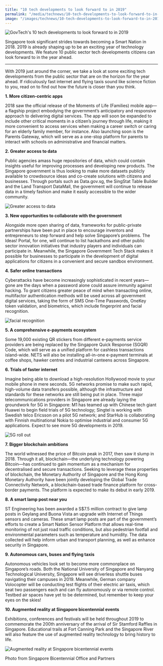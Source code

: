```yaml
---
title: "10 tech developments to look forward to in 2019"
permalink: "/media/technews/10-tech-developments-to-look-forward-to-in-2019"
image: "/images/technews/10-tech-developments-to-look-forward-to-in-2019-part1.png"
---
```

     
![GovTech's 10 tech developments to look forward to in 2019](/images/technews/10-tech-developments-to-look-forward-to-in-2019-part1.png)

Singapore took significant strides towards becoming a Smart Nation in 2018. 2019 is already shaping up to be an exciting year of technology developments. We feature 10 public sector tech developments citizens can look forward to in the year ahead. 

---
With 2019 just around the corner, we take a look at some exciting tech developments from the public sector that are on the horizon for the year ahead. If ridiculously fast internet and flying taxis sound like science fiction to you, read on to find out how the future is closer than you think.

**1. More citizen-centric apps**

2018 saw the official release of the Moments of Life (Families) mobile app—a flagship project embodying the government’s anticipatory and responsive approach to delivering digital services. The app will soon be expanded to include other critical moments in a citizen’s journey through life, making it more convenient to access services when making a career switch or caring for an elderly family member, for instance. Also launching soon is the Parents Gateway, which will serve as a one-stop platform for parents to interact with schools on administrative and financial matters.

**2. Greater access to data**

Public agencies amass huge repositories of data, which could contain insights useful for improving processes and developing new products. The Singapore government is thus looking to make more datasets publicly available to crowdsource ideas and co-create solutions with citizens and businesses. Through portals such as Data.gov.sg, the SingStat Table Builder and the Land Transport DataMall, the government will continue to release data in a timely fashion and make it easily accessible to the wider community.

![Greater access to data](/images/technews/10-tech-developments-to-look-forward-to-in-2019-part4.png)

**3. New opportunities to collaborate with the government**

Alongside more open sharing of data, frameworks for public-private partnerships have been put in place to encourage inventors and entrepreneurs to step forward and help solve Singapore’s problems. The Ideas! Portal, for one, will continue to list hackathons and other public sector innovation initiatives that industry players and individuals can participate in. Meanwhile, the Singapore Government Tech Stack makes it possible for businesses to participate in the development of digital applications for citizens in a convenient and secure sandbox environment.

**4. Safer online transactions**

Cyberattacks have become increasingly sophisticated in recent years—gone are the days when a password alone could assure immunity against hacking. To grant citizens greater peace of mind when transacting online, multifactor authentication methods will be used across all government digital services, taking the form of SMS One-Time Passwords, OneKey token validation, and biometrics, which include fingerprint and facial recognition. 

![facial recognition](/images/technews/10-tech-developments-to-look-forward-to-in-2019-part3.png)

**5. A comprehensive e-payments ecosystem**

Some 19,000 existing QR stickers from different e-payments service providers are being replaced by the Singapore Quick Response (SGQR) Code, which will serve as a unified platform for cashless transactions island-wide. NETS will also be installing all-in-one e-payment terminals at coffee shops, hawker centres and industrial canteens across Singapore. 

**6. Trials of faster internet**

Imagine being able to download a high-resolution Hollywood movie to your mobile phone in mere seconds. 5G networks promise to make such rapid, high-volume data transfers possible, although the infrastructure and standards for these networks are still being put in place. Three major telecommunications providers in Singapore are already laying the groundwork for 5G in Singapore: M1 has teamed up with Chinese tech giant Huawei to begin field trials of 5G technology; Singtel is working with Swedish telco Ericsson on a pilot 5G network; and StarHub is collaborating with Finnish multinational Nokia to optimise industrial and consumer 5G applications. Expect to see more 5G developments in 2019.

![5G roll out](/images/technews/10-tech-developments-to-look-forward-to-in-2019-part5.png)

**7. Bigger blockchain ambitions**

The world witnessed the price of Bitcoin peak in 2017, then saw it slump in 2018. Through it all, blockchain—the underlying technology powering Bitcoin—has continued to gain momentum as a mechanism for decentralised and secure transactions. Seeking to leverage these properties of blockchain, the Monetary Authority of Singapore and the Hong Kong Monetary Authority have been jointly developing the Global Trade Connectivity Network, a blockchain-based trade finance platform for cross-border payments. The platform is expected to make its debut in early 2019. 

**8. A smart lamp post near you**

ST Engineering has been awarded a S$7.5 million contract to give lamp posts in Geylang and Buona Vista an upgrade with Internet of Things sensors and cameras. These smart lamp posts are part of the government’s efforts to create a Smart Nation Sensor Platform that allows real-time monitoring of not just road traffic conditions, but also pedestrian footfall and environmental parameters such as temperature and humidity. The data collected will help inform urban and transport planning, as well as enhance security in Singapore.

**9. Autonomous cars, buses and flying taxis**

Autonomous vehicles look set to become more commonplace on Singapore’s roads. Both the National University of Singapore and Nanyang Technological University, Singapore will see driverless shuttle buses navigating their campuses in 2019. Meanwhile, German company Volocopter will be conducting test flights of their electric air taxis, which seat two passengers each and can fly autonomously or via remote control. Testbed air spaces have yet to be determined, but remember to keep your eyes on the skies!

**10. Augmented reality at Singapore bicentennial events**

Exhibitions, conferences and festivals will be held throughout 2019 to commemorate the 200th anniversary of the arrival of Sir Stamford Raffles in Singapore. Educational trails at Fort Canning Park and the Singapore River will also feature the use of augmented reality technology to bring history to life.

![Augmented reality at Singapore bicentennial events](/images/technews/10-tech-developments-to-look-forward-to-in-2019-part2.png)

Photo from Singapore Bicentennial Office and Partners
